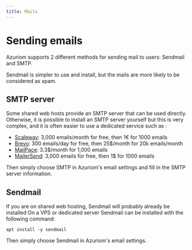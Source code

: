 ```yaml
---
title: Mails
---
```


# Sending emails

Azuriom supports 2 different methods for sending mail to users: Sendmail and SMTP.

Sendmail is simpler to use and install, but the mails are more likely to be considered as spam.

## SMTP server

Some shared web hosts provide an SMTP server that can be used directly.
Otherwise, it is possible to install an SMTP server yourself but this is very complex,
and it is often easier to use a dedicated service such as :
* [Scaleway](https://www.scaleway.com/en/transactional-email-tem/): 3,000 emails/month for free, then 1€ for 1000 emails
* [Brevo](https://www.brevo.com/): 300 emails/day for free, then 25$/month for 20k emails/month
* [MailPace](https://mailpace.com/): 3.3$/month for 1,000 emails
* [MailerSend](https://www.mailersend.com/): 3,000 emails for free, then 1$ for 1000 emails

Then simply choose SMTP in Azuriom's email settings and fill in the SMTP server information.

## Sendmail

If you are on shared web hosting, Sendmail will probably already be installed
On a VPS or dedicated server Sendmail can be installed with the following command:
```
apt install -y sendmail
```

Then simply choose Sendmail in Azuriom's email settings.
